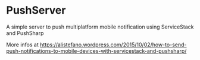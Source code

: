 # PushServer
A simple server to push multiplatform mobile notification using ServiceStack and PushSharp

More infos at https://alistefano.wordpress.com/2015/10/02/how-to-send-push-notifications-to-mobile-devices-with-servicestack-and-pushsharp/
